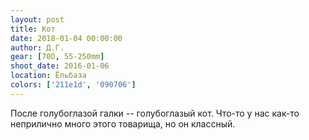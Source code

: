```yaml
---
layout: post
title: Кот
date: 2018-01-04 00:00:00
author: Д.Г.
gear: [70D, 55-250mm]
shoot_date: 2016-01-06
location: Ёльбаза
colors: ['211e1d', '090706']
---
```

После голубоглазой галки -- голубоглазый кот. Что-то у нас как-то неприлично много этого товарища, но он классный.
